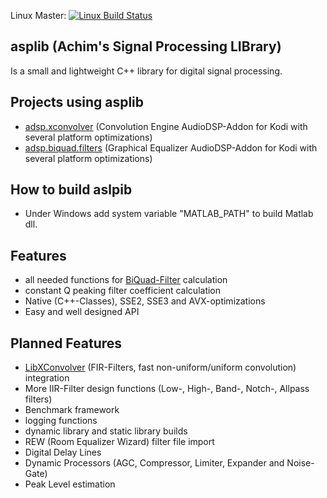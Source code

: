 Linux Master: [![Linux Build Status](https://travis-ci.org/AchimTuran/asplib.svg?branch=add-spectrum-vis-processor)](https://travis-ci.org/AchimTuran/asplib)


asplib (Achim's Signal Processing LIBrary)
-------
Is a small and lightweight C++ library for digital signal processing.

Projects using asplib
-------
* [adsp.xconvolver](https://github.com/AchimTuran/adsp.xconvolver) (Convolution Engine AudioDSP-Addon for Kodi with several platform optimizations)
* [adsp.biquad.filters](https://github.com/AchimTuran/adsp.biquad.filters) (Graphical Equalizer AudioDSP-Addon for Kodi with several platform optimizations)

How to build aslpib
-------
- Under Windows add system variable "MATLAB_PATH" to build Matlab dll.

Features
-------
* all needed functions for [BiQuad-Filter](http://en.wikipedia.org/wiki/Digital_biquad_filter) calculation
* constant Q peaking filter coefficient calculation
* Native (C++-Classes), SSE2, SSE3 and AVX-optimizations
* Easy and well designed API

Planned Features
-------
* [LibXConvolver](https://github.com/AchimTuran/LibXConvolver) (FIR-Filters, fast non-uniform/uniform convolution) integration
* More IIR-Filter design functions (Low-, High-, Band-, Notch-, Allpass filters)
* Benchmark framework
* logging functions
* dynamic library and static library builds
* REW (Room Equalizer Wizard) filter file import
* Digital Delay Lines
* Dynamic Processors (AGC, Compressor, Limiter, Expander and Noise-Gate)
* Peak Level estimation

